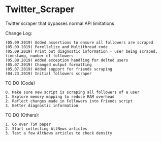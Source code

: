 # Twitter_Scraper
Twitter scraper that bypasses normal API limitations

Change Log:
```
(05.09.2019) Added assertions to ensure all followers are scraped
(05.09.2019) Parellelize and Multithread code
(05.09.2019) Print out diagnostic information - user being scraped, timestamp, number of followers
(05.08.2019) Added exception handling for delted users
(05.07.2019) Changed output formatting
(05.07.2019) Added support for friends scraping
(04.23.2019) Initial followers scraper
```

TO DO (Code)
```
0. Make sure new script is scraping all followers of a user
1. Explore memory mapping to reduce RAM overhead
2. Reflect changes made in Followers into Friends script
3. Better diagnostic information
```

TO DO (Others):
```
1. Go over TSM paper
2. Start collecting AltNews articles
3. Test a few AltNews articles to check density
```
